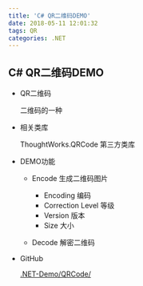 ```yaml
---
title: 'C# QR二维码DEMO'
date: 2018-05-11 12:01:32
tags: QR
categories: .NET
---
```


C# QR二维码DEMO
---

- QR二维码

	二维码的一种

- 相关类库

	ThoughtWorks.QRCode 第三方类库

- DEMO功能

	- Encode 生成二维码图片

		- Encoding 编码
		- Correction Level 等级
		- Version 版本
		- Size 大小

	- Decode 解密二维码
	

- GitHub

	[.NET-Demo/QRCode/](https://github.com/BMBH/.NET-Demo/tree/master/QRCode)

